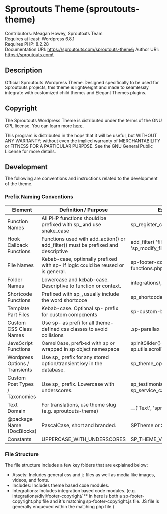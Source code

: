 # Sproutouts Theme (sproutouts-theme)

Contributors: Meagan Howey, Sproutouts Team\
Requires at least: Wordpress 6.8.1\
Requires PHP: 8.2.28\
Documentation URI: https://sproutouts.com/sproutouts-theme\
Author URI: https://sproutouts.com\

## Description

Official Sproutouts Wordpress Theme. Designed specifically to be used for Sproutouts projects, this theme is lightweight and made to seamlessly integrate with customized child themes and Elegant Themes plugins.

## Copyright

The Sproutouts Wordpress Theme is distributed under the terms of the GNU GPL license. You can learn more [here](https://github.com/MeaganHowey/sproutouts-theme/blob/main/LICENSE).

This program is distributed in the hope that it will be useful, but WITHOUT ANY WARRANTY; without even the implied warranty of MERCHANTABILITY or FITNESS FOR A PARTICULAR PURPOSE. See the GNU General Public License for more details.

## Development

The following are conventions and instructions related to the development of the theme.

### Prefix Naming Conventions

| Element | Definition / Purpose | Example |
| ------------- | ------------- | ------------- |
| Function Names | All PHP functions should be prefixed with sp_ and use snake_case | sp_register_custom_post_type() |
| Hook Callback Functions | Functions used with add_action() or add_filter() must be prefixed and descriptive | add_filter( 'filter_name', 'sp_modify_filter' ); |
| File Names | Kebab-case, optionally prefixed with sp- if logic could be reused or is general. | sp-footer-copyright.php, functions.php |
| Folder Names | Lowercase and kebab-case. Descriptive to function or context. | integrations/, templates/ |
| Shortcode Functions | Prefixed with sp_, usually include the word shortcode | sp_shortcode_image_grid() |
| Template Part Files | Kebab-case. Optional sp- prefix for custom components | sp-custom-banner.php |
| Custom CSS Class Names | Use sp- as prefi for all theme-defined css classes to avoid collisions | .sp-parallax |
| JavaScript Functions | CamelCase, prefixed with sp or wrapped in sp object namespace | spInitSlider() or sp.utils.scrollTo() |
| Wordpress Options / Transients | Use sp_ prefix for any stored option/transient key in the database. | sp_theme_options |
| Custom Post Types / Taxonomies | Use sp_ prefix. Lowercase with underscores. | sp_testimonial, sp_service_category |
| Text Domain | For translations, use theme slug (e.g. sproutouts-theme) | __('Text', 'sproutouts-theme') |
| @package Name (DocBlocks) | PascalCase, short and branded. | SPTheme or SproutoutsTheme |
| Constants | UPPERCASE_WITH_UNDERSCORES | SP_THEME_VERSION |

### File Structure

The file structure includes a few key folders that are explained below:
- Assets: Includes general css and js files as well as media like images, videos, and fonts.
- Includes: Includes theme based code modules.
- Integrations: Includes integration based code modules. (e.g. integrations/divi/footer-copyright/ ** in here is both a sp-footer-copyright.php file and it's matching sp-footer-copyright.js file. JS file is generally enqueued within the matching php file.)
